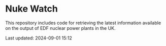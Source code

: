 # Nuke Watch

This repository includes code for retrieving the latest information available on the output of EDF nuclear power plants in the UK.

Last updated: 2024-09-01 15:12